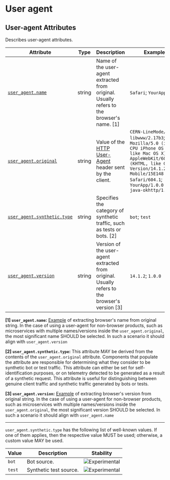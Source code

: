 <!-- NOTE: THIS FILE IS AUTOGENERATED. DO NOT EDIT BY HAND. -->
<!-- see templates/registry/markdown/attribute_namespace.md.j2 -->

# User agent

## User-agent Attributes

Describes user-agent attributes.

| Attribute | Type | Description | Examples | Stability |
|---|---|---|---|---|
| <a id="user-agent-name" href="#user-agent-name">`user_agent.name`</a> | string | Name of the user-agent extracted from original. Usually refers to the browser's name. [1] | `Safari`; `YourApp` | ![Experimental](https://img.shields.io/badge/-experimental-blue) |
| <a id="user-agent-original" href="#user-agent-original">`user_agent.original`</a> | string | Value of the [HTTP User-Agent](https://www.rfc-editor.org/rfc/rfc9110.html#field.user-agent) header sent by the client. | `CERN-LineMode/2.15 libwww/2.17b3`; `Mozilla/5.0 (iPhone; CPU iPhone OS 14_7_1 like Mac OS X) AppleWebKit/605.1.15 (KHTML, like Gecko) Version/14.1.2 Mobile/15E148 Safari/604.1`; `YourApp/1.0.0 grpc-java-okhttp/1.27.2` | ![Stable](https://img.shields.io/badge/-stable-lightgreen) |
| <a id="user-agent-synthetic-type" href="#user-agent-synthetic-type">`user_agent.synthetic.type`</a> | string | Specifies the category of synthetic traffic, such as tests or bots. [2] | `bot`; `test` | ![Experimental](https://img.shields.io/badge/-experimental-blue) |
| <a id="user-agent-version" href="#user-agent-version">`user_agent.version`</a> | string | Version of the user-agent extracted from original. Usually refers to the browser's version [3] | `14.1.2`; `1.0.0` | ![Experimental](https://img.shields.io/badge/-experimental-blue) |

**[1] `user_agent.name`:** [Example](https://www.whatsmyua.info) of extracting browser's name from original string. In the case of using a user-agent for non-browser products, such as microservices with multiple names/versions inside the `user_agent.original`, the most significant name SHOULD be selected. In such a scenario it should align with `user_agent.version`

**[2] `user_agent.synthetic.type`:** This attribute MAY be derived from the contents of the `user_agent.original` attribute. Components that populate the attribute are responsible for determining what they consider to be synthetic bot or test traffic. This attribute can either be set for self-identification purposes, or on telemetry detected to be generated as a result of a synthetic request. This attribute is useful for distinguishing between genuine client traffic and synthetic traffic generated by bots or tests.

**[3] `user_agent.version`:** [Example](https://www.whatsmyua.info) of extracting browser's version from original string. In the case of using a user-agent for non-browser products, such as microservices with multiple names/versions inside the `user_agent.original`, the most significant version SHOULD be selected. In such a scenario it should align with `user_agent.name`

---

`user_agent.synthetic.type` has the following list of well-known values. If one of them applies, then the respective value MUST be used; otherwise, a custom value MAY be used.

| Value  | Description | Stability |
|---|---|---|
| `bot` | Bot source. | ![Experimental](https://img.shields.io/badge/-experimental-blue) |
| `test` | Synthetic test source. | ![Experimental](https://img.shields.io/badge/-experimental-blue) |
